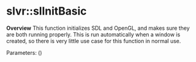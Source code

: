 # slvr::slInitBasic
**Overview**
This function initializes SDL and OpenGL, and makes sure they are both running properly. This is run automatically when a window is created, so there is very little use case for this function in normal use.

Parameters: ()
